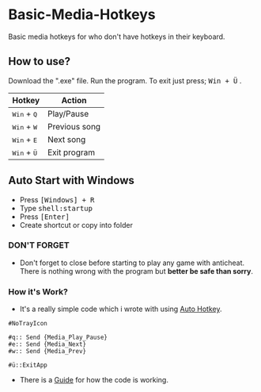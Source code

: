 # Basic-Media-Hotkeys
Basic media hotkeys for who don't have hotkeys in their keyboard.

## How to use?
Download the ".exe" file. Run the program. To exit just press; <kbd>Win + Ü</kbd> .

| Hotkey | Action |
| ------ | ------ |
| <kbd>Win</kbd> + <kbd>Q</kbd>  | Play/Pause |
| <kbd>Win</kbd> + <kbd>W</kbd>  | Previous song |
| <kbd>Win</kbd> + <kbd>E</kbd>  | Next song |
| <kbd>Win</kbd> + <kbd>Ü</kbd>  | Exit program |

## Auto Start with Windows
 * Press <kbd>[Windows] + R</kbd>
 * Type <kbd> shell:startup
 * Press <kbd>[Enter]</kbd>
 * Create shortcut or copy into folder
  
### DON'T FORGET
 * Don't forget to close before starting to play any game with anticheat. There is nothing wrong with the program but **better be safe than sorry**.
  
### How it's Work?
 * It's a really simple code which i wrote with using [Auto Hotkey](https://www.autohotkey.com).
  ```
  #NoTrayIcon

  #q:: Send {Media_Play_Pause}
  #e:: Send {Media_Next}
  #w:: Send {Media_Prev}

  #ü::ExitApp
  ```
* There is a [Guide](https://www.autohotkey.com/docs/commands/Send.htm) for how the code is working.
